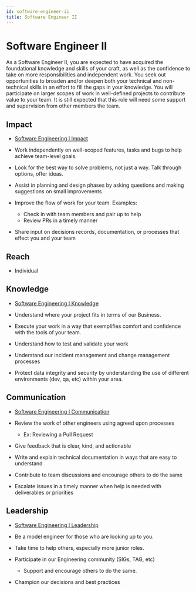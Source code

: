 ```yaml
---
id: software-engineer-ii
title: Software Engineer II
---
```



# Software Engineer II

As a Software Engineer II, you are expected to have acquired the foundational knowledge and skills of your craft, as well as the confidence to take on more responsibilities and independent work. You seek out opportunities to broaden and/or deepen both your technical and non-technical skills in an effort to fill the gaps in your knowledge. You will participate on larger scopes of work in well-defined projects to contribute value to your team. It is still expected that this role will need some support and supervision from other members the team.

## Impact

- [Software Engineering I Impact](./software_engineer_I#impact)
- Work independently on well-scoped features, tasks and bugs to help achieve team-level goals.

- Look for the best way to solve problems, not just a way. Talk through options, offer ideas.

- Assist in planning and design phases by asking questions and making suggestions on small improvements

- Improve the flow of work for your team. Examples:
  - Check in with team members and pair up to help
  - Review PRs in a timely manner

- Share input on decisions records, documentation, or processes that effect you and your team

## Reach

- Individual

## Knowledge

- [Software Engineering I Knowledge](./software_engineer_I#knowledge)
- Understand where your project fits in terms of our Business.

- Execute your work in a way that exemplifies comfort and confidence with the tools of your team.

- Understand how to test and validate your work

- Understand our incident management and change management processes

- Protect data integrity and security by understanding the use of different environments (dev, qa, etc) within your area. 

## Communication

- [Software Engineering I Communication](./software_engineer_I#communication)
- Review the work of other engineers using agreed upon processes
  - Ex: Reviewing a Pull Request

- Give feedback that is clear, kind, and actionable

- Write and explain technical documentation in ways that are easy to understand

- Contribute to team discussions and encourage others to do the same

- Escalate issues in a timely manner when help is needed with deliverables or priorities

## Leadership

- [Software Engineering I Leadership](./software_engineer_I#leadership)
- Be a model engineer for those who are looking up to you.

- Take time to help others, especially more junior roles.

- Participate in our Engineering community (SIGs, TAG, etc)
  - Support and encourage others to do the same.

- Champion our decisions and best practices 